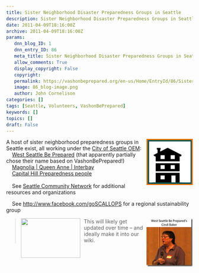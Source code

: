 ```yaml
---
title: Sister Neighborhood Disaster Preparedness Groups in Seattle
description: Sister Neighborhood Disaster Preparedness Groups in Seattle
date: 2011-04-09T18:16:00Z
archive: 2011-04-09T18:16:00Z
params:
   dnn_blog_ID: 1
   dnn_entry_ID: 86
   meta_title: Sister Neighborhood Disaster Preparedness Groups in Seattle
   allow_comments: True
   display_copyright: False
   copyright: 
   permalink: https://vashonbeprepared.org/en-us/Home/EntryId/86/Sister-Neighborhood-Disaster-Preparedness-Groups-in-Seattle
   image: 86_blog-image.png
   author: John Cornelison
categories: []
tags: [Seattle, Volunteers, VashonBePrepared]
keywords: []
topics: []
draft: False
---
```


<p><a href="/images/dnnBlog/1/86/Windows-Live-Writer-Seattle-Neighbors_824B-EQ-logo_2.gif"><img title="EQ-logo" alt="EQ-logo" align="right" width="125" height="125" style="display: inline; float: right" src="/images/dnnBlog/1/86/Windows-Live-Writer-Seattle-Neighbors_824B-EQ-logo_thumb.gif" /></a>A host of sister neighborhood preparedness groups in Seattle exist, all working under the <a target="_blank" href="http://seattle.gov/emergency">City of Seattle OEM</a>: <br />
<img align="middle" alt="" src="http://www.dotnetscraps.com/samples/bullets/006.gif" />&#160;&#160;&#160; <a target="_blank" href="http://westseattle.bepreparedseattle.info">West Seattle Be Prepared</a> (that apparently partially chose their name based on VashonBePrepared!) <br />
<img align="middle" alt="" src="http://www.dotnetscraps.com/samples/bullets/006.gif" />&#160;&#160;&#160; <a target="_blank" href="http://epc-mqadc.com/">Magnolia | Queen Anne | Interbay</a> <br />
<img align="middle" alt="" src="http://www.dotnetscraps.com/samples/bullets/006.gif" />&#160;&#160;&#160; <a target="_blank" href="http://chippseattle.wordpress.com">Capital Hill Preparedness people</a> <br />
<img align="middle" alt="" src="http://www.dotnetscraps.com/samples/bullets/006.gif" />&#160;&#160;&#160;&#160; <br />
<img align="middle" alt="" src="http://www.dotnetscraps.com/samples/bullets/006.gif" />&#160;&#160;&#160; See <a target="_blank" href="http://www.scn.org/crisis/">Seattle Community Network</a> for additional resources and organizations</p>
<p><img align="middle" alt="" src="http://www.dotnetscraps.com/samples/bullets/006.gif" />&#160;&#160;&#160; See <a title="http://www.facebook.com/goSCALLOPS" href="http://www.facebook.com/goSCALLOPS">http://www.facebook.com/goSCALLOPS</a> for a regional sustainability group</p>
<blockquote>
<p><a href="http://seattle.gov/emergency/programs/snap/"><img border="0" align="left" width="160" height="107" style="margin: 0px 10px 0px 0px; display: inline; float: left" alt="" src="http://seattle.gov/emergency/images/snaphome.gif" /></a><a href="/images/dnnBlog/1/86/Windows-Live-Writer-Seattle-Neighbors_824B-ff_1267551c_2.jpg"><img title="" border="0" alt="" align="right" width="125" height="131" style="background-image: none; border-right-width: 0px; padding-left: 0px; padding-right: 0px; display: inline; float: right; border-top-width: 0px; border-bottom-width: 0px; border-left-width: 0px; padding-top: 0px" src="/images/dnnBlog/1/86/Windows-Live-Writer-Seattle-Neighbors_824B-ff_1267551c_thumb.jpg" /></a>This will likely get updated over time – and ideally make it into our wiki.</p>
</blockquote>
